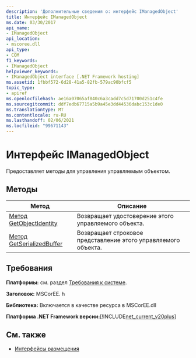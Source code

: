 ```yaml
---
description: 'Дополнительные сведения о: интерфейс IManagedObject'
title: Интерфейс IManagedObject
ms.date: 03/30/2017
api_name:
- IManagedObject
api_location:
- mscoree.dll
api_type:
- COM
f1_keywords:
- IManagedObject
helpviewer_keywords:
- IManagedObject interface [.NET Framework hosting]
ms.assetid: 1fbbf572-6d28-41a5-82fb-579ac90bfcf5
topic_type:
- apiref
ms.openlocfilehash: ae16a07065af840c6a3cadd7c5d71700d251c4fe
ms.sourcegitcommit: ddf7edb67715a5b9a45e3dd44536dabc153c1de0
ms.translationtype: MT
ms.contentlocale: ru-RU
ms.lasthandoff: 02/06/2021
ms.locfileid: "99671143"
---
```

# <a name="imanagedobject-interface"></a>Интерфейс IManagedObject

Предоставляет методы для управления управляемым объектом.  
  
## <a name="methods"></a>Методы  
  
|Метод|Описание|  
|------------|-----------------|  
|[Метод GetObjectIdentity](imanagedobject-getobjectidentity-method.md)|Возвращает удостоверение этого управляемого объекта.|  
|[Метод GetSerializedBuffer](imanagedobject-getserializedbuffer-method.md)|Возвращает строковое представление этого управляемого объекта.|  
  
## <a name="requirements"></a>Требования  

 **Платформы:** см. раздел [Требования к системе](../../get-started/system-requirements.md).  
  
 **Заголовок:** MSCorEE. h  
  
 **Библиотека:** Включается в качестве ресурса в MSCorEE.dll  
  
 **Платформа .NET Framework версии:**[!INCLUDE[net_current_v20plus](../../../../includes/net-current-v20plus-md.md)]  
  
## <a name="see-also"></a>См. также

- [Интерфейсы размещения](hosting-interfaces.md)

